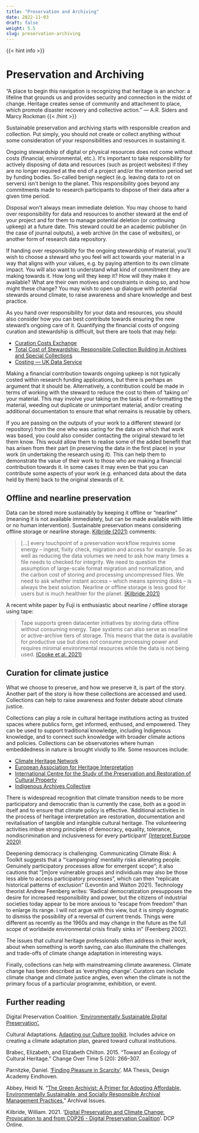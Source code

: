 ```yaml
---
title: "Preservation and Archiving"
date: 2022-11-03
draft: false
weight: 5.5
slug: preservation-archiving
---
```


{{< hint info >}} 
# Preservation and Archiving

“A place to begin this navigation is recognizing that heritage is an anchor: a lifeline that grounds us and provides security and connection in the midst of change. Heritage creates sense of community and attachment to place, which promote disaster recovery and collective action.”
— A.R. Siders and Marcy Rockman {{< /hint >}}

Sustainable preservation and archiving starts with responsible creation and collection. Put simply, you should not create or collect anything without some consideration of your responsibilities and resources in sustaining it.

Ongoing stewardship of digital or physical resources does not come without costs (financial, environmental, etc.). It's important to take responsibility for actively disposing of data and resources (such as project websites) if they are no longer required at the end of a project and/or the retention period set by funding bodies. So-called benign neglect (e.g. leaving data to rot on servers) isn't benign to the planet. This responsibility goes beyond any commitments made to research participants to dispose of their data after a given time period.

Disposal won't always mean immediate deletion. You may choose to hand over responsibility for data and resources to another steward at the end of your project and for them to manage potential deletion (or continuing upkeep) at a future date. This steward could be an academic publisher (in the case of journal outputs), a web archive (in the case of websites), or another form of research data repository.

If handing over responsibility for the ongoing stewardship of material, you'll wish to choose a steward who you feel will act towards your material in a way that aligns with your values, e.g. by paying attention to its own climate impact. You will also want to understand what kind of commitment they are making towards it. How long will they keep it? How will they make it available? What are their own motives and constraints in doing so, and how might these change? You may wish to open up dialogue with potential stewards around climate, to raise awareness and share knowledge and best practice.

As you hand over  responsibility for your data and resources, you should also consider how you can best contribute towards ensuring the new steward’s ongoing care of it. Quantifying the financial costs of ongoing curation and stewardship is difficult, but there are tools that may help:

* [Curation Costs Exchange](https://www.curationexchange.org/)
* [Total Cost of Stewardship: Responsible Collection Building in Archives and Special Collections](https://www.oclc.org/research/publications/2021/oclcresearch-total-cost-of-stewardship.html)
* [Costing — UK Data Service](https://ukdataservice.ac.uk/learning-hub/research-data-management/plan-to-share/costing/)

Making a financial contribution towards ongoing upkeep is not typically costed within research funding applications, but there is perhaps an argument that it should be. Alternatively, a contribution could be made in terms of working with the steward to reduce the cost to them of ‘taking on’ your material. This may involve your taking on the tasks of re-formatting the material, weeding out duplicate or unimportant material, and/or creating additional documentation to ensure that what remains is reusable by others.

If you are passing on the outputs of your work to a different steward (or repository) from the one who was caring for the data on which that work was based, you could also consider contacting the original steward to let them know. This would allow them to realise some of the added benefit that has arisen from their part (in preserving the data in the first place) in your work (in undertaking the research using it). This can help them to demonstrate the value of their work to those who are making a financial contribution towards it. In some cases it may even be that you can contribute some aspects of your work (e.g. enhanced data about the data held by them) back to the original stewards of it.

## Offline and nearline preservation

Data can be stored more sustainably by keeping it offline or “nearline” (meaning it is not available immediately, but can be made available with little or no human intervention). Sustainable preservation means considering offline storage or nearline storage. [Kilbride (2021)](https://www.dpconline.org/blog/digital-preservation-and-climate-change-provocation-to-and-from-cop26) comments:

> [...] every touchpoint of a preservation workflow requires some energy – ingest, fixity check, migration and access for example. So as well as reducing the data volumes we need to ask how many times a file needs to checked for integrity. We need to question the assumption of large-scale format migration and normalization, and the carbon cost of storing and processing uncompressed files. We need to ask whether instant access – which means spinning disks – is always the best solution. Nearline or offline storage is less good for users but is much healthier for the planet. [(Kilbride 2021)](https://www.dpconline.org/blog/digital-preservation-and-climate-change-provocation-to-and-from-cop26)

A recent white paper by Fuji is enthusiastic about nearline / offline storage using tape:

> Tape supports green datacenter initiatives by storing data offline without consuming energy. Tape systems can also serve as nearline or active-archive tiers of storage. This means that the data is available for productive use but does not consume processing power and requires minimal environmental resources while the data is not being used. [(Cooke et al. 2021)](https://asset.fujifilm.com/master/americas/files/2021-10/5c4e59187b7c6d5edb8c8e2bc1078fe8/IDC-Fujifilm-green-DC-WP_092421.pdf)

## Curation for climate justice

What we choose to preserve, and how we preserve it, is part of the story. Another part of the story is how these collections are accessed and used. Collections can help to raise awareness and foster debate about climate justice.

Collections can play a role in cultural heritage institutions acting as trusted spaces where publics form, get informed, enthused, and empowered. They can be used to support traditional knowledge, including Indigenous knowledge, and to connect such knowledge with broader climate actions and policies. Collections can be observatories where human embeddedness in nature is brought vividly to life. Some resources include:

* [Climate Heritage Network](https://climateheritage.org/)
* [European Association for Heritage Interpretation](https://interpret-europe.net/about-heritage-interpretation/)
* [International Centre for the Study of the Preservation and Restoration of Cultural Property](https://ocm.iccrom.org/)
* [Indigenous Archives Collective](https://indigenousarchives.net/)

There is widespread recognition that climate transition needs to be more participatory and democratic than is currently the case, both as a good in itself and to ensure that climate policy is effective. ‘Additional activities in the process of heritage interpretation are restoration, documentation and revitalisation of tangible and intangible cultural heritage. The volunteering activities imbue strong principles of democracy, equality, tolerance, nondiscrimination and inclusiveness for every participant’ [(Interpret Europe 2020)](https://www.interpret-europe.net/fileadmin/Documents/publications/interpret_europe_fostering_communities_through_heritage_interpretation_v28-05-2020.pdf)

Deepening democracy is challenging. Communicating Climate Risk: A Toolkit suggests that a “‘campaigning’ mentality risks alienating people. Genuinely participatory processes allow for emergent scope”; it also cautions that “[m]ore vulnerable groups and individuals may also be those less able to access participatory processes”, which can then “replicate historical patterns of exclusion” (Levontin and Walton 2021). Technology theorist Andrew Feenberg writes: ‘Radical democratization presupposes the desire for increased responsibility and power, but the citizens of industrial societies today appear to be more anxious to “escape from freedom” than to enlarge its range. I will not argue with this view, but it is simply dogmatic to dismiss the possibility of a reversal of current trends. Things were different as recently as the 1960s and may change in the future as the full scope of worldwide environmental crisis finally sinks in” (Feenberg 2002).

The issues that cultural heritage professionals often address in their work, about when something is worth saving, can also illuminate the challenges and trade-offs of climate change adaptation in interesting ways.

Finally, collections can help with mainstreaming climate awareness. Climate change has been described as ‘everything change’. Curators can include climate change and climate justice angles, even when the climate is not the primary focus of a particular programme, exhibition, or event.

## Further reading 

Digital Preservation Coalition. [‘Environmentally Sustainable Digital Preservation’.](https://www.dpconline.org/digipres/discover-good-practice/environmentally-sustainable-digital-preservation)

Cultural Adaptations. [Adapting our Culture toolkit](https://www.culturaladaptations.com/toolkit/adapting-our-culture-toolkit/). Includes advice on creating a climate adaptation plan, geared toward cultural institutions.

Brabec, Elizabeth, and Elizabeth Chilton. 2015. “Toward an Ecology of Cultural Heritage.” Change Over Time 5 (20): 266–307.

Parnitzke, Daniel. [‘Finding Pleasure in Scarcity’](http://pleasureinscarcity.com/). MA Thesis, Design Academy Eindhoven.

Abbey, Heidi N. “[The Green Archivist: A Primer for Adopting Affordable, Environmentally Sustainable, and Socially Responsible Archival Management Practices](https://minds.wisconsin.edu/handle/1793/72389),” Archival Issues.

Kilbride, William. 2021. ‘[Digital Preservation and Climate Change: Provocation to and from COP26 - Digital Preservation Coalition](https://www.dpconline.org/blog/digital-preservation-and-climate-change-provocation-to-and-from-cop26)’. DCP Online.
